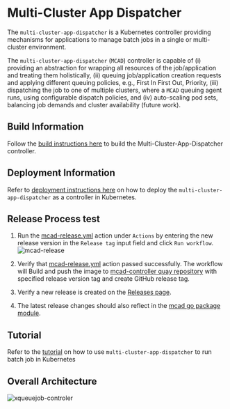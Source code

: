 Multi-Cluster App Dispatcher
==

The `multi-cluster-app-dispatcher` is a Kubernetes controller providing mechanisms for applications to manage batch jobs in a single or multi-cluster environment.

The `multi-cluster-app-dispatcher` (`MCAD`) controller is capable of (i) providing an abstraction for wrapping all resources of the job/application and treating them holistically, (ii) queuing job/application creation requests and applying different queuing policies, e.g., First In First Out, Priority, (iii) dispatching the job to one of multiple clusters, where a `MCAD` queuing agent runs, using configurable dispatch policies, and (iv) auto-scaling pod sets, balancing job demands and cluster availability (future work).


## Build Information

Follow the [build instructions here](./doc/build/build.md) to build the Multi-Cluster-App-Dispatcher controller.

## Deployment Information

Refer to [deployment instructions here](./doc/deploy/deployment.md) on how to deploy the `multi-cluster-app-dispatcher` as a controller in Kubernetes.


## Release Process test

1. Run the [mcad-release.yml](https://github.com/project-codeflare/actions/workflows/mcad-release.yml) action under `Actions` by entering the new release version in the `Release tag` input field and click `Run workflow`.
   ![mcad-release](doc/images/mcad-release.png)

2. Verify that [mcad-release.yml](https://github.com/project-codeflare/actions/workflows/mcad-release.yml) action passed successfully. The workflow will Build and push the image to [mcad-controller quay repository](https://quay.io/repository/project-codeflare/mcad-controller?tab=tags) with specified release version tag and create GitHub release tag.

3. Verify a new release is created on the [Releases page](https://github.com/project-codeflare/multi-cluster-app-dispatcher/releases).

4. The latest release changes should also reflect in the [mcad go package module](https://pkg.go.dev/github.com/project-codeflare/multi-cluster-app-dispatcher).

## Tutorial

Refer to the [tutorial](./doc/usage/tutorial.md) on how to use `multi-cluster-app-dispatcher` to run batch job in Kubernetes

## Overall Architecture

![xqueuejob-controler](doc/images/xqueuejob-controller.png)
